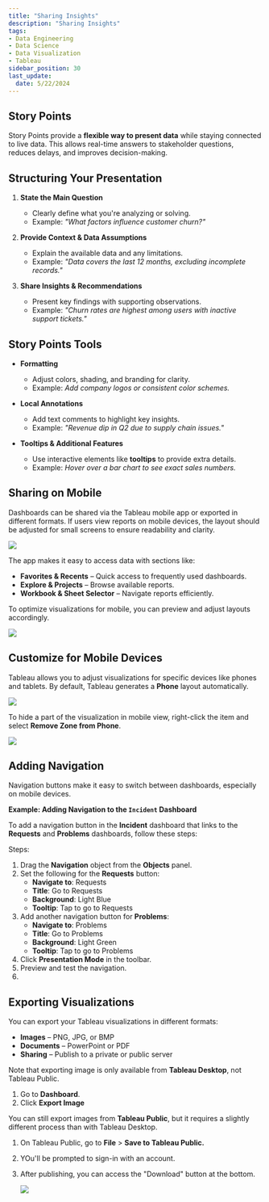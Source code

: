 ```yaml
---
title: "Sharing Insights"
description: "Sharing Insights"
tags: 
- Data Engineering
- Data Science
- Data Visualization
- Tableau
sidebar_position: 30
last_update:
  date: 5/22/2024
---
```



## Story Points   

Story Points provide a **flexible way to present data** while staying connected to live data. This allows real-time answers to stakeholder questions, reduces delays, and improves decision-making.  


## Structuring Your Presentation  

1. **State the Main Question**  
   - Clearly define what you're analyzing or solving.  
   - Example: *"What factors influence customer churn?"*  

2. **Provide Context & Data Assumptions**  
   - Explain the available data and any limitations.  
   - Example: *"Data covers the last 12 months, excluding incomplete records."*  

3. **Share Insights & Recommendations**  
   - Present key findings with supporting observations.  
   - Example: *"Churn rates are highest among users with inactive support tickets."*  

## Story Points Tools  

- **Formatting**  
  - Adjust colors, shading, and branding for clarity.  
  - Example: *Add company logos or consistent color schemes.*  

- **Local Annotations**  
  - Add text comments to highlight key insights.  
  - Example: *"Revenue dip in Q2 due to supply chain issues."*  

- **Tooltips & Additional Features**  
  - Use interactive elements like **tooltips** to provide extra details.  
  - Example: *Hover over a bar chart to see exact sales numbers.*  

## Sharing on Mobile

Dashboards can be shared via the Tableau mobile app or exported in different formats.  If users view reports on mobile devices, the layout should be adjusted for small screens to ensure readability and clarity.  

<div class="img-center"> 

![](/img/docs/Screenshot-2025-03-12-184530.png)

</div>

The app makes it easy to access data with sections like:  

- **Favorites & Recents** – Quick access to frequently used dashboards.  
- **Explore & Projects** – Browse available reports.  
- **Workbook & Sheet Selector** – Navigate reports efficiently.  

To optimize visualizations for mobile, you can preview and adjust layouts accordingly.


<div class="img-center"> 

![](/img/docs/Screenshot-2025-03-12-184635.png)

</div>

## Customize for Mobile Devices  

Tableau allows you to adjust visualizations for specific devices like phones and tablets. By default, Tableau generates a **Phone** layout automatically.  

<div class="img-center"> 

![](/gif/docs/snowflake-create-query-sampleee-40.gif)

</div>

To hide a part of the visualization in mobile view, right-click the item and select **Remove Zone from Phone**.

<div class="img-center"> 

![](/gif/docs/snowflake-create-query-sampleee-41.gif)

</div>

## Adding Navigation

Navigation buttons make it easy to switch between dashboards, especially on mobile devices.  

**Example: Adding Navigation to the `Incident` Dashboard**  

To add a navigation button in the **Incident** dashboard that links to the **Requests** and **Problems** dashboards, follow these steps:  

<ReactPlayerWrapper 
    controls
    url='https://youtu.be/RduZe6t0cvo?si=178OSR9ZQHSMT56_' 
/>

Steps:

1. Drag the **Navigation** object from the **Objects** panel.  
2. Set the following for the **Requests** button:  
   - **Navigate to**: Requests  
   - **Title**: Go to Requests  
   - **Background**: Light Blue  
   - **Tooltip**: Tap to go to Requests  
3. Add another navigation button for **Problems**:  
   - **Navigate to**: Problems  
   - **Title**: Go to Problems  
   - **Background**: Light Green  
   - **Tooltip**: Tap to go to Problems  
4. Click **Presentation Mode** in the toolbar.  
5. Preview and test the navigation.
6. 

## Exporting Visualizations  

You can export your Tableau visualizations in different formats:  

- **Images** – PNG, JPG, or BMP  
- **Documents** – PowerPoint or PDF  
- **Sharing** – Publish to a private or public server  

Note that exporting image is only available from **Tableau Desktop**, not Tableau Public.

1. Go to **Dashboard**.
2. Click **Export Image**

You can still export images from **Tableau Public**, but it requires a slightly different process than with Tableau Desktop. 

1. On Tableau Public, go to **File** > **Save to Tableau Public.**
2. YOu'll be prompted to sign-in with an account.
3. After publishing, you can access the "Download" button at the bottom.

    <div class="img-center"> 

    ![](/gif/docs/snowflake-create-query-sampleee-42.gif)

    </div>